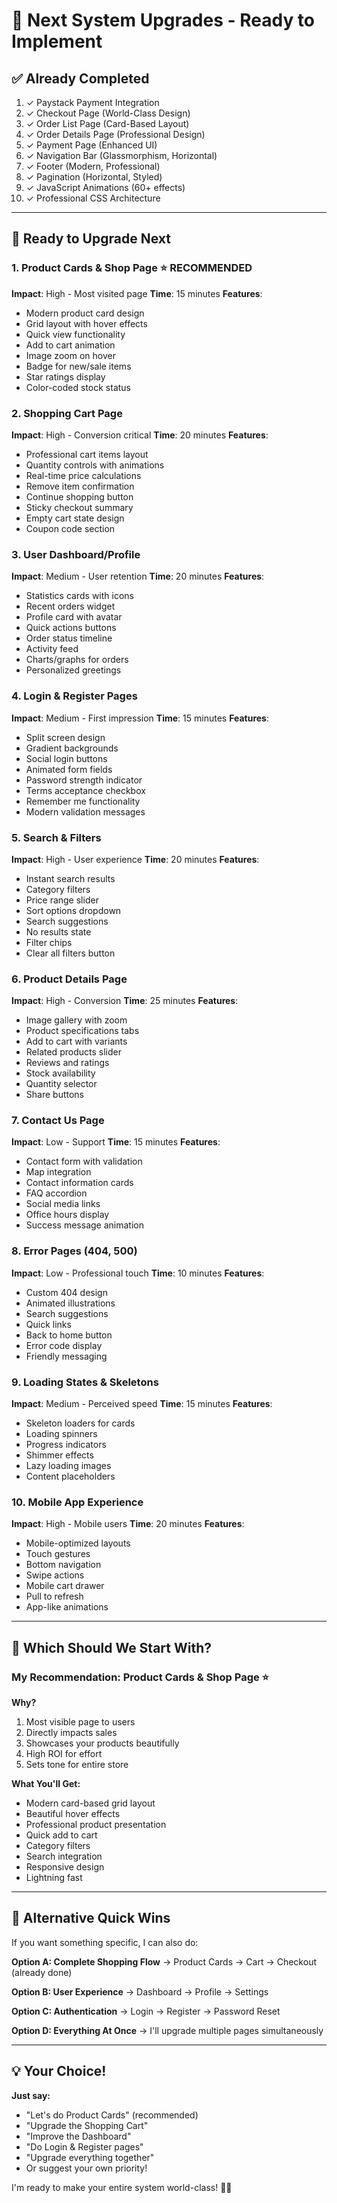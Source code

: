 # 🎯 Next System Upgrades - Ready to Implement

## ✅ Already Completed
1. ✓ Paystack Payment Integration
2. ✓ Checkout Page (World-Class Design)
3. ✓ Order List Page (Card-Based Layout)
4. ✓ Order Details Page (Professional Design)
5. ✓ Payment Page (Enhanced UI)
6. ✓ Navigation Bar (Glassmorphism, Horizontal)
7. ✓ Footer (Modern, Professional)
8. ✓ Pagination (Horizontal, Styled)
9. ✓ JavaScript Animations (60+ effects)
10. ✓ Professional CSS Architecture

---

## 🎨 Ready to Upgrade Next

### 1. **Product Cards & Shop Page** ⭐ RECOMMENDED
**Impact**: High - Most visited page
**Time**: 15 minutes
**Features**:
- Modern product card design
- Grid layout with hover effects
- Quick view functionality
- Add to cart animation
- Image zoom on hover
- Badge for new/sale items
- Star ratings display
- Color-coded stock status

### 2. **Shopping Cart Page**
**Impact**: High - Conversion critical
**Time**: 20 minutes
**Features**:
- Professional cart items layout
- Quantity controls with animations
- Real-time price calculations
- Remove item confirmation
- Continue shopping button
- Sticky checkout summary
- Empty cart state design
- Coupon code section

### 3. **User Dashboard/Profile**
**Impact**: Medium - User retention
**Time**: 20 minutes
**Features**:
- Statistics cards with icons
- Recent orders widget
- Profile card with avatar
- Quick actions buttons
- Order status timeline
- Activity feed
- Charts/graphs for orders
- Personalized greetings

### 4. **Login & Register Pages**
**Impact**: Medium - First impression
**Time**: 15 minutes
**Features**:
- Split screen design
- Gradient backgrounds
- Social login buttons
- Animated form fields
- Password strength indicator
- Terms acceptance checkbox
- Remember me functionality
- Modern validation messages

### 5. **Search & Filters**
**Impact**: High - User experience
**Time**: 20 minutes
**Features**:
- Instant search results
- Category filters
- Price range slider
- Sort options dropdown
- Search suggestions
- No results state
- Filter chips
- Clear all filters button

### 6. **Product Details Page**
**Impact**: High - Conversion
**Time**: 25 minutes
**Features**:
- Image gallery with zoom
- Product specifications tabs
- Add to cart with variants
- Related products slider
- Reviews and ratings
- Stock availability
- Quantity selector
- Share buttons

### 7. **Contact Us Page**
**Impact**: Low - Support
**Time**: 15 minutes
**Features**:
- Contact form with validation
- Map integration
- Contact information cards
- FAQ accordion
- Social media links
- Office hours display
- Success message animation

### 8. **Error Pages (404, 500)**
**Impact**: Low - Professional touch
**Time**: 10 minutes
**Features**:
- Custom 404 design
- Animated illustrations
- Search suggestions
- Quick links
- Back to home button
- Error code display
- Friendly messaging

### 9. **Loading States & Skeletons**
**Impact**: Medium - Perceived speed
**Time**: 15 minutes
**Features**:
- Skeleton loaders for cards
- Loading spinners
- Progress indicators
- Shimmer effects
- Lazy loading images
- Content placeholders

### 10. **Mobile App Experience**
**Impact**: High - Mobile users
**Time**: 20 minutes
**Features**:
- Mobile-optimized layouts
- Touch gestures
- Bottom navigation
- Swipe actions
- Mobile cart drawer
- Pull to refresh
- App-like animations

---

## 🎯 Which Should We Start With?

### My Recommendation: **Product Cards & Shop Page** ⭐

**Why?**
1. Most visible page to users
2. Directly impacts sales
3. Showcases your products beautifully
4. High ROI for effort
5. Sets tone for entire store

**What You'll Get:**
- Modern card-based grid layout
- Beautiful hover effects
- Professional product presentation
- Quick add to cart
- Category filters
- Search integration
- Responsive design
- Lightning fast

---

## 🚀 Alternative Quick Wins

If you want something specific, I can also do:

**Option A: Complete Shopping Flow**
→ Product Cards → Cart → Checkout (already done)

**Option B: User Experience**
→ Dashboard → Profile → Settings

**Option C: Authentication**
→ Login → Register → Password Reset

**Option D: Everything At Once**
→ I'll upgrade multiple pages simultaneously

---

## 💡 Your Choice!

**Just say:**
- "Let's do Product Cards" (recommended)
- "Upgrade the Shopping Cart"
- "Improve the Dashboard"
- "Do Login & Register pages"
- "Upgrade everything together"
- Or suggest your own priority!

I'm ready to make your entire system world-class! 🎨✨
